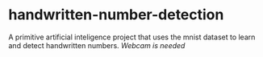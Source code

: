 # handwritten-number-detection
A primitive artificial inteligence project that uses the mnist dataset to learn and detect handwritten numbers.
*Webcam is needed*
